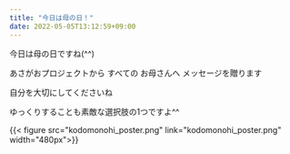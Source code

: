 ```yaml
---
title: "今日は母の日！"
date: 2022-05-05T13:12:59+09:00
---
```

今日は母の日ですね(^^)
<!--more-->

あさがおプロジェクトから すべての お母さんへ メッセージを贈ります

自分を大切にしてくださいね

ゆっくりすることも素敵な選択肢の1つですよ^^

{{< figure src="kodomonohi_poster.png" link="kodomonohi_poster.png" width="480px">}}
